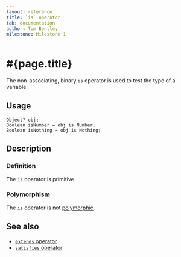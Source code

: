 ```yaml
---
layout: reference
title: `is` operator
tab: documentation
author: Tom Bentley
milestone: Milestone 1
---
```


# #{page.title}

The non-associating, binary `is` operator is used to test the type of a 
variable.

## Usage 

    Object? obj;
    Boolean isNumber = obj is Number;
    Boolean isNothing = obj is Nothing;

## Description

### Definition

The `is` operator is primitive.

### Polymorphism

The `is` operator is not [polymorphic](/documentation/tour/language-module/#operator_polymorphism). 

## See also

* [`extends` operator](../extends)
* [`satisfies` operator](../satisfies)

